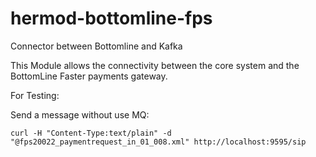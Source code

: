 # hermod-bottomline-fps
Connector between Bottomline and Kafka

This Module allows the connectivity between the core system and the BottomLine Faster payments gateway.

For Testing:

Send a message without use MQ:

`curl -H "Content-Type:text/plain" -d "@fps20022_paymentrequest_in_01_008.xml" http://localhost:9595/sip`


